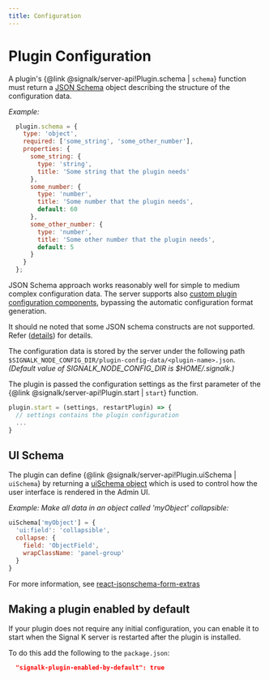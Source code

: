 ```yaml
---
title: Configuration
---
```


# Plugin Configuration

A plugin's {@link @signalk/server-api!Plugin.schema | `schema`} function must return a [JSON Schema](http://json-schema.org/) object describing the structure of the configuration data.

_Example:_
```javascript
  plugin.schema = {
    type: 'object',
    required: ['some_string', 'some_other_number'],
    properties: {
      some_string: {
        type: 'string',
        title: 'Some string that the plugin needs'
      },
      some_number: {
        type: 'number',
        title: 'Some number that the plugin needs',
        default: 60
      },
      some_other_number: {
        type: 'number',
        title: 'Some other number that the plugin needs',
        default: 5
      }
    }
  };
```

JSON Schema approach works reasonably well for simple to medium complex configuration data. The server supports also [custom plugin configuration components](../webapps.md), bypassing the automatic configuration format generation.

It should ne noted that some JSON schema constructs are not supported. Refer ([details](https://github.com/peterkelly/react-jsonschema-form-bs4/blob/v1.7.1-bs4/docs/index.md#json-schema-supporting-status)) for details.

The configuration data is stored by the server under the following path `$SIGNALK_NODE_CONFIG_DIR/plugin-config-data/<plugin-name>.json`. _(Default value of SIGNALK_NODE_CONFIG_DIR is $HOME/.signalk.)_

The plugin is passed the configuration settings as the first parameter of the {@link @signalk/server-api!Plugin.start | `start`} function.
```javascript
plugin.start = (settings, restartPlugin) => {
  // settings contains the plugin configuration
  ...
}
```

## UI Schema

The plugin can define {@link @signalk/server-api!Plugin.uiSchema | `uiSchema`} by returning a [uiSchema object](https://github.com/mozilla-services/react-jsonschema-form#the-uischema-object) which is used to control how the user interface is rendered in the Admin UI.

_Example: Make all data in an object called 'myObject' collapsible:_
```javascript
uiSchema['myObject'] = {
  'ui:field': 'collapsible',
  collapse: {
    field: 'ObjectField',
    wrapClassName: 'panel-group'
  }
}
```

For more information, see [react-jsonschema-form-extras](https://github.com/RxNT/react-jsonschema-form-extras#collapsible-fields-collapsible)


## Making a plugin enabled by default
If your plugin does not require any initial configuration, you can enable it to start when the Signal K server is restarted after the plugin is installed.

To do this add the following to the `package.json`:

```json
  "signalk-plugin-enabled-by-default": true
```
